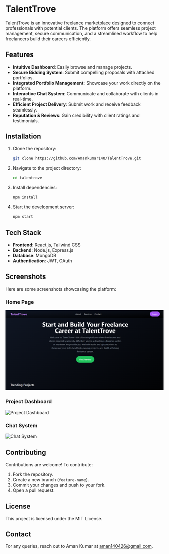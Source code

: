 # TalentTrove

TalentTrove is an innovative freelance marketplace designed to connect professionals with potential clients. The platform offers seamless project management, secure communication, and a streamlined workflow to help freelancers build their careers efficiently.

## Features
- **Intuitive Dashboard**: Easily browse and manage projects.
- **Secure Bidding System**: Submit compelling proposals with attached portfolios.
- **Integrated Portfolio Management**: Showcase your work directly on the platform.
- **Interactive Chat System**: Communicate and collaborate with clients in real-time.
- **Efficient Project Delivery**: Submit work and receive feedback seamlessly.
- **Reputation & Reviews**: Gain credibility with client ratings and testimonials.

## Installation
1. Clone the repository:
   ```bash
   git clone https://github.com/Amankumar140/TalentTrove.git
   ```
2. Navigate to the project directory:
   ```bash
   cd talentrove
   ```
3. Install dependencies:
   ```bash
   npm install
   ```
4. Start the development server:
   ```bash
   npm start
   ```

## Tech Stack
- **Frontend**: React.js, Tailwind CSS
- **Backend**: Node.js, Express.js
- **Database**: MongoDB
- **Authentication**: JWT, OAuth

## Screenshots
Here are some screenshots showcasing the platform:

### Home Page
![Landing Page 1](ScreenShots/Screenshot%20(45).png)


### Project Dashboard
![Project Dashboard](screenshots/dashboard.png)

### Chat System
![Chat System](screenshots/chat.png)

## Contributing
Contributions are welcome! To contribute:
1. Fork the repository.
2. Create a new branch (`feature-name`).
3. Commit your changes and push to your fork.
4. Open a pull request.

## License
This project is licensed under the MIT License.

## Contact
For any queries, reach out to Aman Kumar at aman140426@gmail.com.

